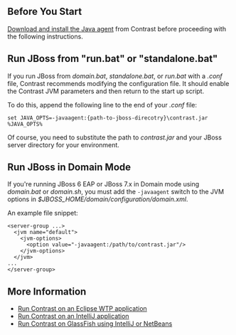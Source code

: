 <!--
title: "Installing Contrast on JBoss 5 and Higher Versions"
description: "JBoss5 and higher agent configuration process using Windows or startup script"
tags: "java agent configuration JBoss RedHat"
-->

## Before You Start 

[Download and install the Java agent](installation-javastandard.html) from Contrast before proceeding with the following instructions.

## Run JBoss from "run.bat" or "standalone.bat"

If you run JBoss from *domain.bat*, *standalone.bat*, or *run.bat* with a *.conf* file, Contrast recommends modifying the configuration file. It should enable the Contrast JVM parameters and then return to the start up script. 

To do this, append the following line to the end of your *.conf* file: 

````
set JAVA_OPTS=-javaagent:{path-to-jboss-direcotry}\contrast.jar %JAVA_OPTS%
````

Of course, you need to substitute the path to *contrast.jar* and your JBoss server directory for your environment. 

## Run JBoss in Domain Mode

If you're running JBoss 6 EAP or JBoss 7.x in Domain mode using *domain.bat* or *domain.sh*, you must add the `-javaagent` switch to the JVM options in *$JBOSS_HOME/domain/configuration/domain.xml*. 

An example file snippet:

````
<server-group ...>
  <jvm name="default">
    <jvm-options>
      <option value="-javaagent:/path/to/contrast.jar"/>
    </jvm-options>
  </jvm>
...
</server-group>
````

## More Information

* [Run Contrast on an Eclipse WTP application](installation-javaserver.html#eclipse)
* [Run Contrast on an IntelliJ application](installation-javaserver.html#intellij)
* [Run Contrast on GlassFish using IntelliJ or NetBeans](installation-javaserver.html#glass)
